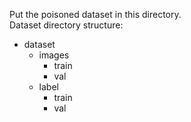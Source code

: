 Put the poisoned dataset in this directory.  
Dataset directory structure:  
- dataset
  - images
    - train
    - val
  - label
    - train
    - val